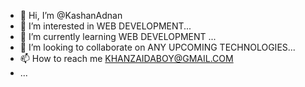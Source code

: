 - 👋 Hi, I’m @KashanAdnan
- 👀 I’m interested in WEB DEVELOPMENT...
- 🌱 I’m currently learning WEB DEVELOPMENT ...
- 💞️ I’m looking to collaborate on ANY UPCOMING TECHNOLOGIES...
- 📫 How to reach me KHANZAIDABOY@GMAIL.COM
- ...

<!---
KashanAdnan/KashanAdnan is a ✨ special ✨ repository because its `README.md` (this file) appears on your GitHub profile.
You can click the Preview link to take a look at your changes.
--->
